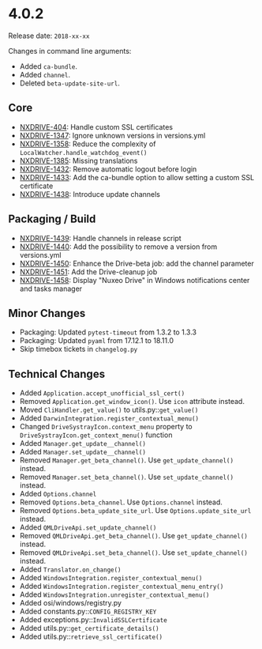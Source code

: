 # 4.0.2

Release date: `2018-xx-xx`

Changes in command line arguments:

- Added `ca-bundle`.
- Added `channel`.
- Deleted `beta-update-site-url`.

## Core

- [NXDRIVE-404](https://jira.nuxeo.com/browse/NXDRIVE-404): Handle custom SSL certificates
- [NXDRIVE-1347](https://jira.nuxeo.com/browse/NXDRIVE-1347): Ignore unknown versions in versions.yml
- [NXDRIVE-1358](https://jira.nuxeo.com/browse/NXDRIVE-1358): Reduce the complexity of `LocalWatcher.handle_watchdog_event()`
- [NXDRIVE-1385](https://jira.nuxeo.com/browse/NXDRIVE-1385): Missing translations
- [NXDRIVE-1432](https://jira.nuxeo.com/browse/NXDRIVE-1432): Remove automatic logout before login
- [NXDRIVE-1433](https://jira.nuxeo.com/browse/NXDRIVE-1433): Add the ca-bundle option to allow setting a custom SSL certificate
- [NXDRIVE-1438](https://jira.nuxeo.com/browse/NXDRIVE-1438): Introduce update channels

## Packaging / Build

- [NXDRIVE-1439](https://jira.nuxeo.com/browse/NXDRIVE-1439): Handle channels in release script
- [NXDRIVE-1440](https://jira.nuxeo.com/browse/NXDRIVE-1440): Add the possibility to remove a version from versions.yml
- [NXDRIVE-1450](https://jira.nuxeo.com/browse/NXDRIVE-1450): Enhance the Drive-beta job: add the channel parameter
- [NXDRIVE-1451](https://jira.nuxeo.com/browse/NXDRIVE-1451): Add the Drive-cleanup job
- [NXDRIVE-1458](https://jira.nuxeo.com/browse/NXDRIVE-1458): Display "Nuxeo Drive" in Windows notifications center and tasks manager

## Minor Changes

- Packaging: Updated `pytest-timeout` from 1.3.2 to 1.3.3
- Packaging: Updated `pyaml` from 17.12.1 to 18.11.0
- Skip timebox tickets in `changelog.py`

## Technical Changes

- Added `Application.accept_unofficial_ssl_cert()`
- Removed `Application.get_window_icon()`. Use `icon` attribute instead.
- Moved `CliHandler.get_value()` to utils.py::`get_value()`
- Added `DarwinIntegration.register_contextual_menu()`
- Changed `DriveSystrayIcon.context_menu` property to `DriveSystrayIcon.get_context_menu()` function
- Added `Manager.get_update__channel()`
- Added `Manager.set_update__channel()`
- Removed `Manager.get_beta_channel()`. Use `get_update_channel()` instead.
- Removed `Manager.set_beta_channel()`. Use `set_update_channel()` instead.
- Added `Options.channel`
- Removed `Options.beta_channel`. Use `Options.channel` instead.
- Removed `Options.beta_update_site_url`. Use `Options.update_site_url` instead.
- Added `QMLDriveApi.set_update_channel()`
- Removed `QMLDriveApi.get_beta_channel()`. Use `get_update_channel()` instead.
- Removed `QMLDriveApi.set_beta_channel()`. Use `set_update_channel()` instead.
- Added `Translator.on_change()`
- Added `WindowsIntegration.register_contextual_menu()`
- Added `WindowsIntegration.register_contextual_menu_entry()`
- Added `WindowsIntegration.unregister_contextual_menu()`
- Added osi/windows/registry.py
- Added constants.py::`CONFIG_REGISTRY_KEY`
- Added exceptions.py::`InvalidSSLCertificate`
- Added utils.py::`get_certificate_details()`
- Added utils.py::`retrieve_ssl_certificate()`
